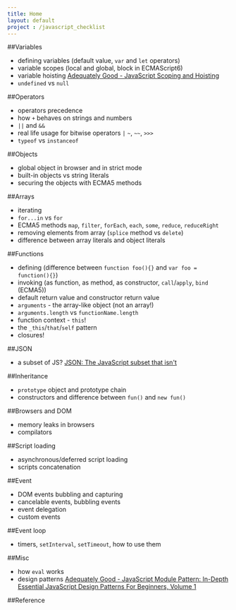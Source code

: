 ```yaml
---
title: Home
layout: default
project : /javascript_checklist
---
```

##Variables

* defining variables (default value, `var` and `let` operators)
* variable scopes (local and global, block in ECMAScript6)
* variable hoisting 
  [Adequately Good - JavaScript Scoping and Hoisting][hoisting]
* `undefined` vs `null`

##Operators

* operators precedence
* how `+` behaves on strings and numbers
* `||` and `&&`
* real life usage for bitwise operators `|` `~`, `~~`, `>>>`
* `typeof` vs `instanceof` 

##Objects

* global object in browser and in strict mode
* built-in objects vs string literals
* securing the objects with ECMA5 methods

##Arrays

* iterating
* `for...in` vs `for`
* ECMA5 methods `map`, `filter`, `forEach`, `each`, `some`, `reduce`, `reduceRight`
* removing elements from array (`splice` method vs `delete`)
* difference between array literals and object literals

##Functions

* defining (difference between `function foo(){}` and `var foo = function(){}`)
* invoking (as function, as method, as constructor, `call`/`apply`, `bind` (ECMA5))
* default return value and constructor return value
* `arguments` - the array-like object (not an array!)
* `arguments.length` vs `functionName.length`
* function context - `this`!
* the `_this`/`that`/`self` pattern
* closures!

##JSON
* a subset of JS?
  [JSON: The JavaScript subset that isn't][json subset]

##Inheritance

* `prototype` object and prototype chain
* constructors and difference between `fun()` and `new fun()`

##Browsers and DOM

* memory leaks in browsers
* compilators 

##Script loading

* asynchronous/deferred script loading
* scripts concatenation

##Event

* DOM events bubbling and capturing
* cancelable events, bubbling events
* event delegation
* custom events

##Event loop

* timers, `setInterval`, `setTimeout`, how to use them

##Misc

* how `eval` works
* design patterns
  [Adequately Good - JavaScript Module Pattern: In-Depth][module pattern]
  [Essential JavaScript Design Patterns For Beginners, Volume 1][design patterns]

##Reference

[hoisting]: http://www.adequatelygood.com/2010/2/JavaScript-Scoping-and-Hoisting
[module pattern]: http://http://www.adequatelygood.com/2010/3/JavaScript-Module-Pattern-In-Depth
[design patterns]: http://addyosmani.com/resources/essentialjsdesignpatterns/book/
[json subset]: http://timelessrepo.com/json-isnt-a-javascript-subset